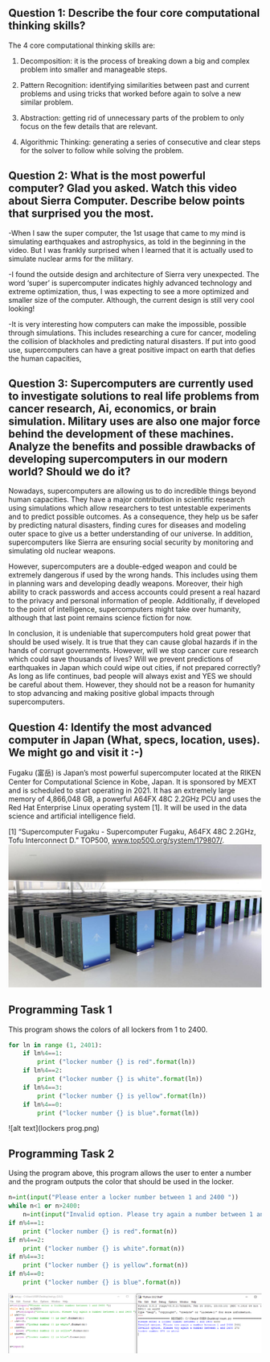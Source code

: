 ## Question 1: Describe the four core computational thinking skills?
The 4 core computational thinking skills are:

1. Decomposition: it is the process of breaking down a big and complex problem into smaller and manageable steps.

2. Pattern Recognition: identifying similarities between past and current problems and using tricks that worked before again to solve a new similar problem.

3. Abstraction: getting rid of unnecessary parts of the problem to only focus on the few details that are relevant.

4. Algorithmic Thinking: generating a series of consecutive and clear steps for the solver to follow while solving the problem.

## Question 2: What is the most powerful computer? Glad you asked. Watch this video about Sierra Computer. Describe below points that surprised you the most.
-When I saw the super computer, the 1st usage that came to my mind is simulating earthquakes and astrophysics, as told in the beginning in the video. But I was frankly surprised when I learned that it is actually used to simulate nuclear arms for the military. 

-I found the outside design and architecture of Sierra very unexpected. The word ‘super’ is supercomputer indicates highly advanced technology and extreme optimization, thus, I was expecting to see a more optimized and smaller size of the computer. Although, the current design is still very cool looking!

-It is very interesting how computers can make the impossible, possible through simulations. This includes researching a cure for cancer, modeling the collision of blackholes and predicting natural disasters. If put into good use, supercomputers can have a great positive impact on earth that defies the human capacities,

## Question 3: Supercomputers are currently used to investigate solutions to real life problems from cancer research, Ai, economics, or brain simulation. Military uses are also one major force behind the development of these machines. Analyze the benefits and possible drawbacks of developing supercomputers in our modern world? Should we do it?

Nowadays, supercomputers are allowing us to do incredible things beyond human capacities. They have a major contribution in scientific research using simulations which allow researchers to test untestable experiments and to predict possible outcomes. As a consequence, they help us be safer by predicting natural disasters, finding cures for diseases and modeling outer space to give us a better understanding of our universe. In addition, supercomputers like Sierra are ensuring social security by monitoring and simulating old nuclear weapons. 

However, supercomputers are a double-edged weapon and could be extremely dangerous if used by the wrong hands. This includes using them in planning wars and developing deadly weapons. Moreover, their high ability to crack passwords and access accounts could present a real hazard to the privacy and personal information of people. Additionally, if developed to the point of intelligence, supercomputers might take over humanity, although that last point remains science fiction for now.

In conclusion, it is undeniable that supercomputers hold great power that should be used wisely. It is true that they can cause global hazards if in the hands of corrupt governments. However, will we stop cancer cure research which could save thousands of lives? Will we prevent predictions of earthquakes in Japan which could wipe out cities, if not prepared correctly? As long as life continues, bad people will always exist and YES we should be careful about them. However, they should not be a reason for humanity to stop advancing and making positive global impacts through supercomputers.

## Question 4: Identify the most advanced computer in Japan (What, specs, location, uses). We might go and visit it :-)
Fugaku (富岳) is Japan’s most powerful supercomputer located at the RIKEN Center for Computational Science in Kobe, Japan. It is sponsored by MEXT and is scheduled to start operating in 2021. It has an extremely large memory of 4,866,048 GB, a powerful A64FX 48C 2.2GHz PCU and uses the Red Hat Enterprise Linux operating system [1]. It will be used in the data science and artificial intelligence field.

[1] “Supercomputer Fugaku - Supercomputer Fugaku, A64FX 48C 2.2GHz, Tofu Interconnect D.” TOP500, www.top500.org/system/179807/. 
![alt text](fugaku-supercomputer-1280x720.jpg)

## Programming Task 1
This program shows the colors of all lockers from 1 to 2400.
```.py
for ln in range (1, 2401):
    if ln%4==1:
        print ("locker number {} is red".format(ln))
    if ln%4==2:
        print ("locker number {} is white".format(ln))
    if ln%4==3:
        print ("locker number {} is yellow".format(ln))
    if ln%4==0:
        print ("locker number {} is blue".format(ln))
```
![alt text](lockers prog.png)        
## Programming Task 2
Using the program above, this program allows the user to enter a number and the program outputs the color that should be used in the locker.
```.py
n=int(input("Please enter a locker number between 1 and 2400 "))
while n<1 or n>2400:
    n=int(input("Invalid option. Please try again a number between 1 and 2400 "))
if n%4==1:
    print ("locker number {} is red".format(n))
if n%4==2:
    print ("locker number {} is white".format(n))
if n%4==3:
    print ("locker number {} is yellow".format(n))
if n%4==0:
    print ("locker number {} is blue".format(n))
```
![alt text](colors.png)     
